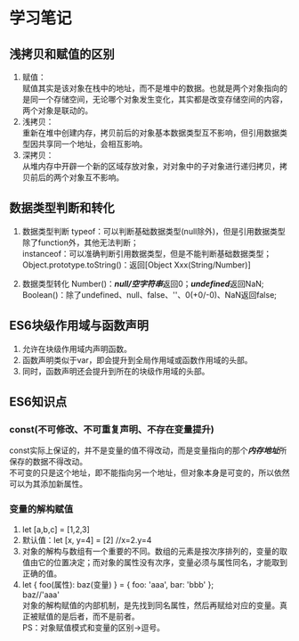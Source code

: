 # 学习笔记

## 浅拷贝和赋值的区别
1. 赋值：<br>
赋值其实是该对象在栈中的地址，而不是堆中的数据。也就是两个对象指向的是同一个存储空间，无论哪个对象发生变化，其实都是改变存储空间的内容，两个对象是联动的。<br>
2. 浅拷贝：<br>
重新在堆中创建内存，拷贝前后的对象基本数据类型互不影响，但引用数据类型因共享同一个地址，会相互影响。<br>
3. 深拷贝：<br>
从堆内存中开辟一个新的区域存放对象，对对象中的子对象进行递归拷贝，拷贝前后的两个对象互不影响。<br>


## 数据类型判断和转化
1. 数据类型判断
typeof：可以判断基础数据类型(null除外)，但是引用数据类型除了function外，其他无法判断；<br> 
instanceof：可以准确判断引用数据类型，但是不能判断基础数据类型；<br>
Object.prototype.toString()：返回[Object Xxx(String/Number)]

2. 数据类型转化
Number()：***null/空字符串***返回0；***undefined***返回NaN;
Boolean()：除了undefined、null、false、''、0(+0/-0)、NaN返回false;


## ES6块级作用域与函数声明
1. 允许在块级作用域内声明函数。<br>
2. 函数声明类似于var，即会提升到全局作用域或函数作用域的头部。<br>
3. 同时，函数声明还会提升到所在的块级作用域的头部。<br>

## ES6知识点
### const(不可修改、不可重复声明、不存在变量提升)
const实际上保证的，并不是变量的值不得改动，而是变量指向的那个***内存地址***所保存的数据不得改动。<br>
不可变的只是这个地址，即不能指向另一个地址，但对象本身是可变的，所以依然可以为其添加新属性。

### 变量的解构赋值
1. let [a,b,c] = [1,2,3]<br>
2. 默认值：let [x, y=4] = [2] //x=2.y=4 <br>
3. 对象的解构与数组有一个重要的不同。数组的元素是按次序排列的，变量的取值由它的位置决定；而对象的属性没有次序，变量必须与属性同名，才能取到正确的值。
4. let { foo(属性): baz(变量) } = { foo: 'aaa', bar: 'bbb' };<br>
baz//'aaa'<br>
对象的解构赋值的内部机制，是先找到同名属性，然后再赋给对应的变量。真正被赋值的是后者，而不是前者。<br>
PS：对象赋值模式和变量的区别->逗号。<br>


